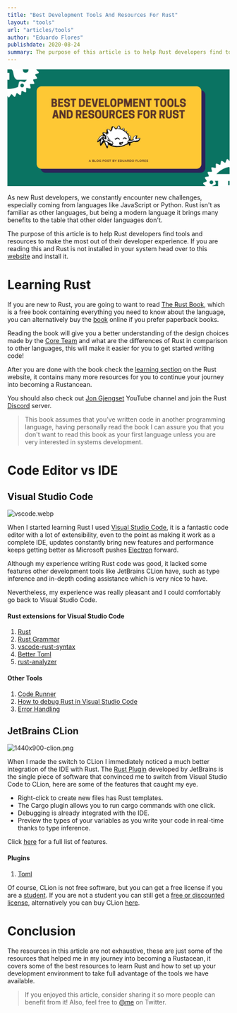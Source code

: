 ```yaml
---
title: "Best Development Tools And Resources For Rust"
layout: "tools"
url: "articles/tools"
author: "Eduardo Flores"
publishdate: 2020-08-24
summary: The purpose of this article is to help Rust developers find tools and resources to make the most out of their developer experience
---
```


![Header](1u2E1J5iZ.png)


As new Rust developers, we constantly encounter new challenges, especially coming from languages like JavaScript or Python. Rust isn't as familiar as other languages, but being a modern language it brings many benefits to the table that other older languages don't.

The purpose of this article is to help Rust developers find tools and resources to make the most out of their developer experience. If you are reading this and Rust is not installed in your system head over to this [website](https://www.rust-lang.org/tools/install) and install it.

# Learning Rust

If you are new to Rust, you are going to want to read [The Rust Book](https://doc.rust-lang.org/book/), which is a free book containing everything you need to know about the language, you can alternatively buy the [book](https://www.amazon.com/Rust-Programming-Language-Covers-2018/dp/1718500440/ref=tmm_pap_swatch_0?_encoding=UTF8&qid=&sr=) online if you prefer paperback books.

Reading the book will give you a better understanding of the design choices made by the [Core Team](https://www.rust-lang.org/governance/teams/core) and what are the differences of Rust in comparison to other languages, this will make it easier for you to get started writing code!

After you are done with the book check the [learning section](https://www.rust-lang.org/learn) on the Rust website, it contains many more resources for you to continue your journey into becoming a Rustancean.

You should also check out [Jon Gjengset](https://www.youtube.com/c/JonGjengset/videos) YouTube channel and join the Rust [Discord](https://discord.gg/RS3Ntb9) server.

> This book assumes that you’ve written code in another programming language, having personally read the book I can assure you that you don't want to read this book as your first language unless you are very interested in systems development.

# Code Editor vs IDE

## Visual Studio Code

![vscode.webp](https://cdn.hashnode.com/res/hashnode/image/upload/v1598303690695/wOl1NrkvW.webp)

When I started learning Rust I used [Visual Studio Code](https://code.visualstudio.com/), it is a fantastic code editor with a lot of extensibility, even to the point as making it work as a complete IDE, updates constantly bring new features and performance keeps getting better as Microsoft pushes [Electron](https://www.electronjs.org/) forward.

Although my experience writing Rust code was good, it lacked some features other development tools like JetBrains CLion have, such as type inference and in-depth coding assistance which is very nice to have.

Nevertheless, my experience was really pleasant and I could comfortably go back to Visual Studio Code.

#### Rust extensions for Visual Studio Code

1. [Rust](https://marketplace.visualstudio.com/items?itemName=rust-lang.rust)
2. [Rust Grammar](https://marketplace.visualstudio.com/items?itemName=miqh.vscode-language-rust)
3. [vscode-rust-syntax](https://marketplace.visualstudio.com/items?itemName=dunstontc.vscode-rust-syntax)
4. [Better Toml](https://marketplace.visualstudio.com/items?itemName=bungcip.better-toml)
5. [rust-analyzer](https://marketplace.visualstudio.com/items?itemName=matklad.rust-analyzer)

#### Other Tools

1. [Code Runner](https://marketplace.visualstudio.com/items?itemName=formulahendry.code-runner)
2. [How to debug Rust in Visual Studio Code](https://www.forrestthewoods.com/blog/how-to-debug-rust-with-visual-studio-code/)
3. [Error Handling](https://marketplace.visualstudio.com/items?itemName=usernamehw.errorlens)

## JetBrains CLion

![1440x900-clion.png](https://cdn.hashnode.com/res/hashnode/image/upload/v1598303728100/4g6Lq-eEN.png)

When I made the switch to CLion I immediately noticed a much better integration of the IDE with Rust. The [Rust Plugin](https://intellij-rust.github.io/) developed by JetBrains is the single piece of software that convinced me to switch from Visual Studio Code to CLion, here are some of the features that caught my eye.

- Right-click to create new files has Rust templates.
- The Cargo plugin allows you to run cargo commands with one click.
- Debugging is already integrated with the IDE.
- Preview the types of your variables as you write your code in real-time thanks to type inference.

Click [here](https://intellij-rust.github.io/features/) for a full list of features.

#### Plugins

1. [Toml](https://plugins.jetbrains.com/plugin/8195-toml/)

Of course, CLion is not free software, but you can get a free license if you are a [student](https://www.jetbrains.com/community/education/#students). If you are not a student you can still get a [free or discounted license](https://www.jetbrains.com/clion/buy/#discounts?billing=yearly), alternatively you can buy CLion [here](https://www.jetbrains.com/clion/buy/#personal?billing=yearly).

# Conclusion

The resources in this article are not exhaustive, these are just some of the resources that helped me in my journey into becoming a Rustacean, it covers some of the best resources to learn Rust and how to set up your development environment to take full advantage of the tools we have available.

> If you enjoyed this article, consider sharing it so more people can benefit from it! Also, feel free to [@me](https://twitter.com/edfloreshz) on Twitter.
